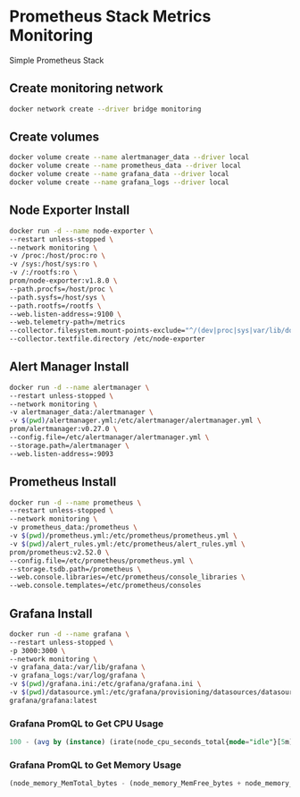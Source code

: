 # Prometheus Stack Metrics Monitoring

Simple Prometheus Stack

## Create monitoring network

```bash
docker network create --driver bridge monitoring
```

## Create volumes

```bash
docker volume create --name alertmanager_data --driver local
docker volume create --name prometheus_data --driver local
docker volume create --name grafana_data --driver local
docker volume create --name grafana_logs --driver local
```

## Node Exporter Install

```bash
docker run -d --name node-exporter \
--restart unless-stopped \
--network monitoring \
-v /proc:/host/proc:ro \
-v /sys:/host/sys:ro \
-v /:/rootfs:ro \
prom/node-exporter:v1.8.0 \
--path.procfs=/host/proc \
--path.sysfs=/host/sys \
--path.rootfs=/rootfs \
--web.listen-address=:9100 \
--web.telemetry-path=/metrics
--collector.filesystem.mount-points-exclude="^/(dev|proc|sys|var/lib/docker/.+|var/lib/kubelet/.+)($|/)" \
--collector.textfile.directory /etc/node-exporter
```

## Alert Manager Install

```bash
docker run -d --name alertmanager \
--restart unless-stopped \
--network monitoring \
-v alertmanager_data:/alertmanager \
-v $(pwd)/alertmanager.yml:/etc/alertmanager/alertmanager.yml \
prom/alertmanager:v0.27.0 \
--config.file=/etc/alertmanager/alertmanager.yml \
--storage.path=/alertmanager \
--web.listen-address=:9093
```

## Prometheus Install

```bash
docker run -d --name prometheus \
--restart unless-stopped \
--network monitoring \
-v prometheus_data:/prometheus \
-v $(pwd)/prometheus.yml:/etc/prometheus/prometheus.yml \
-v $(pwd)/alert_rules.yml:/etc/prometheus/alert_rules.yml \
prom/prometheus:v2.52.0 \
--config.file=/etc/prometheus/prometheus.yml \
--storage.tsdb.path=/prometheus \
--web.console.libraries=/etc/prometheus/console_libraries \
--web.console.templates=/etc/prometheus/consoles
```

## Grafana Install

```bash
docker run -d --name grafana \
--restart unless-stopped \
-p 3000:3000 \
--network monitoring \
-v grafana_data:/var/lib/grafana \
-v grafana_logs:/var/log/grafana \
-v $(pwd)/grafana.ini:/etc/grafana/grafana.ini \
-v $(pwd)/datasource.yml:/etc/grafana/provisioning/datasources/datasource.yml \
grafana/grafana:latest
```

### Grafana PromQL to Get CPU Usage

```sql
100 - (avg by (instance) (irate(node_cpu_seconds_total{mode="idle"}[5m])) * 100)
```

### Grafana PromQL to Get Memory Usage

```sql
(node_memory_MemTotal_bytes - (node_memory_MemFree_bytes + node_memory_Buffers_bytes + node_memory_Cached_bytes)) / node_memory_MemTotal_bytes * 100
```

